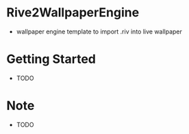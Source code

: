 # Rive2WallpaperEngine
- wallpaper engine template to import .riv into live wallpaper

# Getting Started
- TODO

# Note
- TODO
